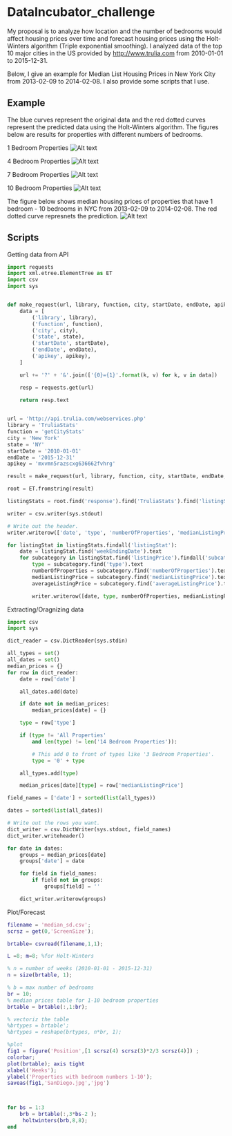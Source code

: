 # DataIncubator_challenge
My proposal is to analyze how location and the number of bedrooms would affect housing prices over time and forecast housing prices using the Holt-Winters algorithm (Triple exponential smoothing). I analyzed data of the top 10 major cities in the US provided by http://www.trulia.com from 2010-01-01 to 2015-12-31.

Below, I give an example for Median List Housing Prices in New York City from 2013-02-09 to 2014-02-08. I also provide some scripts that I use.

Example
----------------
 The blue curves represent the original data and the red dotted curves represent the predicted data using the Holt-Winters algorithm. 
The figures below are results for properties with different numbers of bedrooms. 

1 Bedroom Properties
![Alt text](1BR_properties.jpg?raw=true "1 BR properties")

4 Bedroom Properties
![Alt text](4BR_properties.jpg?raw=true "4 BR properties")

7 Bedroom Properties
![Alt text](7BR_properties.jpg?raw=true "7 BR properties")

10 Bedroom Properties
![Alt text](10BR_properties.jpg?raw=true "10 BR properties")

The figure below shows median housing prices of properties that have 1 bedroom - 10 bedrooms in NYC from 2013-02-09 to 2014-02-08. The red dotted curve represnets the prediction.
![Alt text](BR1_10_properties.jpg?raw=true "BR1_10 properties")

Scripts
----------------
Getting data from API
```python
import requests
import xml.etree.ElementTree as ET
import csv
import sys


def make_request(url, library, function, city, startDate, endDate, apikey):
    data = [
        ('library', library),
        ('function', function),
        ('city', city),
        ('state', state),
        ('startDate', startDate),
        ('endDate', endDate),
        ('apikey', apikey),
    ]

    url += '?' + '&'.join(['{0}={1}'.format(k, v) for k, v in data])

    resp = requests.get(url)

    return resp.text
    

url = 'http://api.trulia.com/webservices.php'
library = 'TruliaStats'
function = 'getCityStats'
city = 'New York'
state = 'NY'
startDate = '2010-01-01'
endDate = '2015-12-31'
apikey = 'mxvmn5razscxg636662fvhrg'

result = make_request(url, library, function, city, startDate, endDate, apikey)

root = ET.fromstring(result)

listingStats = root.find('response').find('TruliaStats').find('listingStats')

writer = csv.writer(sys.stdout)

# Write out the header.
writer.writerow(['date', 'type', 'numberOfProperties', 'medianListingPrice', 'averageListingPrice'])

for listingStat in listingStats.findall('listingStat'):
    date = listingStat.find('weekEndingDate').text
    for subcategory in listingStat.find('listingPrice').findall('subcategory'):
        type = subcategory.find('type').text
        numberOfProperties = subcategory.find('numberOfProperties').text
        medianListingPrice = subcategory.find('medianListingPrice').text
        averageListingPrice = subcategory.find('averageListingPrice').text

        writer.writerow([date, type, numberOfProperties, medianListingPrice, averageListingPrice])

```
Extracting/Oragnizing data
```python
import csv
import sys

dict_reader = csv.DictReader(sys.stdin)

all_types = set()
all_dates = set()
median_prices = {}
for row in dict_reader:
    date = row['date']

    all_dates.add(date)

    if date not in median_prices:
        median_prices[date] = {}

    type = row['type']

    if (type != 'All Properties'
        and len(type) != len('14 Bedroom Properties')):

        # This add 0 to front of types like '3 Bedroom Properties'.
        type = '0' + type

    all_types.add(type)

    median_prices[date][type] = row['medianListingPrice']

field_names = ['date'] + sorted(list(all_types))

dates = sorted(list(all_dates))

# Write out the rows you want.
dict_writer = csv.DictWriter(sys.stdout, field_names)
dict_writer.writeheader()

for date in dates:
    groups = median_prices[date]
    groups['date'] = date

    for field in field_names:
        if field not in groups:
            groups[field] = ''

    dict_writer.writerow(groups)
```

Plot/Forecast
```matlab
filename = 'median_sd.csv';
scrsz = get(0,'ScreenSize');

brtable= csvread(filename,1,1);

L =8; m=8; %for Holt-Winters

% n = number of weeks (2010-01-01 - 2015-12-31)
n = size(brtable, 1); 

% b = max number of bedrooms
br = 10;
% median prices table for 1-10 bedroom properties
brtable = brtable(:,1:br);

% vectoriz the table 
%brtypes = brtable';
%brtypes = reshape(brtypes, n*br, 1);

%plot
fig1 = figure('Position',[1 scrsz(4) scrsz(3)*2/3 scrsz(4)]) ;
colorbar; 
plot(brtable); axis tight
xlabel('Weeks');
ylabel('Properties with bedroom numbers 1-10');
saveas(fig1,'SanDiego.jpg','jpg')



for bs = 1:3
    brb = brtable(:,3*bs-2 );
     holtwinters(brb,8,8);
end
```
